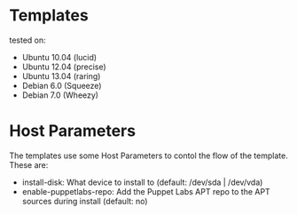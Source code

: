 # Templates

tested on:

* Ubuntu 10.04 (lucid)
* Ubuntu 12.04 (precise)
* Ubuntu 13.04 (raring)
* Debian 6.0 (Squeeze)
* Debian 7.0 (Wheezy)

# Host Parameters

The templates use some Host Parameters to contol the flow of the template. These are:

* install-disk: What device to install to (default: /dev/sda | /dev/vda)
* enable-puppetlabs-repo: Add the Puppet Labs APT repo to the APT sources during install (default: no)
